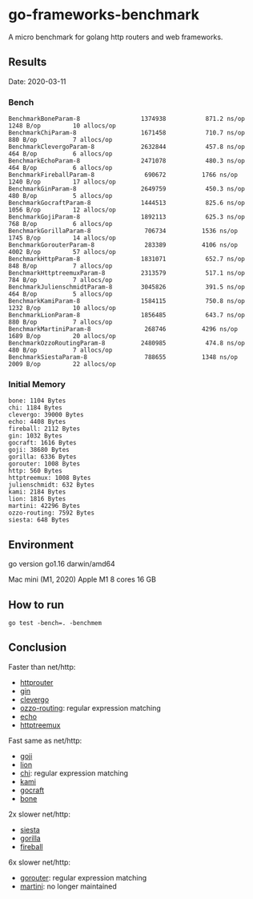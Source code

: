 # go-frameworks-benchmark

A micro benchmark for golang http routers and web frameworks.

## Results

Date: 2020-03-11

### Bench

```
BenchmarkBoneParam-8            	 1374938	       871.2 ns/op	    1248 B/op	      10 allocs/op
BenchmarkChiParam-8             	 1671458	       710.7 ns/op	     880 B/op	       7 allocs/op
BenchmarkClevergoParam-8        	 2632844	       457.8 ns/op	     464 B/op	       6 allocs/op
BenchmarkEchoParam-8            	 2471078	       480.3 ns/op	     464 B/op	       6 allocs/op
BenchmarkFireballParam-8        	  690672	      1766 ns/op	    1240 B/op	      17 allocs/op
BenchmarkGinParam-8             	 2649759	       450.3 ns/op	     480 B/op	       5 allocs/op
BenchmarkGocraftParam-8         	 1444513	       825.6 ns/op	    1056 B/op	      12 allocs/op
BenchmarkGojiParam-8            	 1892113	       625.3 ns/op	     768 B/op	       6 allocs/op
BenchmarkGorillaParam-8         	  706734	      1536 ns/op	    1745 B/op	      14 allocs/op
BenchmarkGorouterParam-8        	  283389	      4106 ns/op	    4002 B/op	      57 allocs/op
BenchmarkHttpParam-8            	 1831071	       652.7 ns/op	     848 B/op	       7 allocs/op
BenchmarkHttptreemuxParam-8     	 2313579	       517.1 ns/op	     784 B/op	       7 allocs/op
BenchmarkJulienschmidtParam-8   	 3045826	       391.5 ns/op	     464 B/op	       5 allocs/op
BenchmarkKamiParam-8            	 1584115	       750.8 ns/op	    1232 B/op	      10 allocs/op
BenchmarkLionParam-8            	 1856485	       643.7 ns/op	     880 B/op	       7 allocs/op
BenchmarkMartiniParam-8         	  268746	      4296 ns/op	    1689 B/op	      20 allocs/op
BenchmarkOzzoRoutingParam-8     	 2480985	       474.8 ns/op	     480 B/op	       7 allocs/op
BenchmarkSiestaParam-8          	  788655	      1348 ns/op	    2009 B/op	      22 allocs/op
```

### Initial Memory

```
bone: 1104 Bytes
chi: 1184 Bytes
clevergo: 39000 Bytes
echo: 4408 Bytes
fireball: 2112 Bytes
gin: 1032 Bytes
gocraft: 1616 Bytes
goji: 38680 Bytes
gorilla: 6336 Bytes
gorouter: 1008 Bytes
http: 560 Bytes
httptreemux: 1008 Bytes
julienschmidt: 632 Bytes
kami: 2184 Bytes
lion: 1816 Bytes
martini: 42296 Bytes
ozzo-routing: 7592 Bytes
siesta: 648 Bytes
```

## Environment

go version go1.16 darwin/amd64

Mac mini (M1, 2020)
Apple M1 8 cores
16 GB

## How to run

```
go test -bench=. -benchmem
```

## Conclusion

Faster than net/http:
- [httprouter](https://github.com/julienschmidt/httprouter)
- [gin](https://github.com/gin-gonic/gin)
- [clevergo](https://github.com/clevergo/clevergo)
- [ozzo-routing](https://github.com/go-ozzo/ozzo-routing): regular expression matching
- [echo](https://github.com/labstack/echo)
- [httptreemux](https://github.com/dimfeld/httptreemux)

Fast same as net/http:
- [goji](https://github.com/zenazn/goji)
- [lion](https://github.com/celrenheit/lion)
- [chi](https://github.com/pressly/chi): regular expression matching
- [kami](https://github.com/guregu/kami)
- [gocraft](https://github.com/gocraft/web)
- [bone](https://github.com/go-zoo/bone)

2x slower net/http:
- [siesta](https://github.com/VividCortex/siesta)
- [gorilla](https://github.com/gorilla/mux)
- [fireball](https://github.com/zpatrick/fireball)

6x slower net/http:
- [gorouter](https://github.com/xujiajun/gorouter): regular expression matching
- [martini](https://github.com/go-martini/martini): no longer maintained
